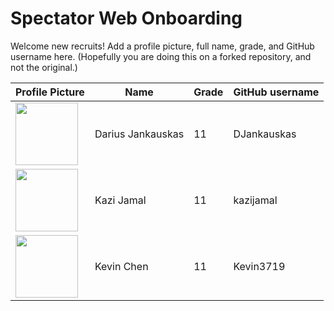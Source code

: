 # Spectator Web Onboarding
Welcome new recruits! Add a profile picture, full name, grade, and GitHub username here. (Hopefully you are doing this on a forked repository, and not the original.)

Profile Picture | Name | Grade | GitHub username
---|---|---|---
| <img src="https://avatars1.githubusercontent.com/u/24882287?s=400&v=4" width=100/> | Darius Jankauskas | 11 | DJankauskas |
| <img src="https://avatars2.githubusercontent.com/u/23643013?s=460&v=4" width=100/> | Kazi Jamal | 11 | kazijamal |
| <img src="https://avatars2.githubusercontent.com/u/36079138?s=400&v=4" width=100/> | Kevin Chen | 11 | Kevin3719 |
